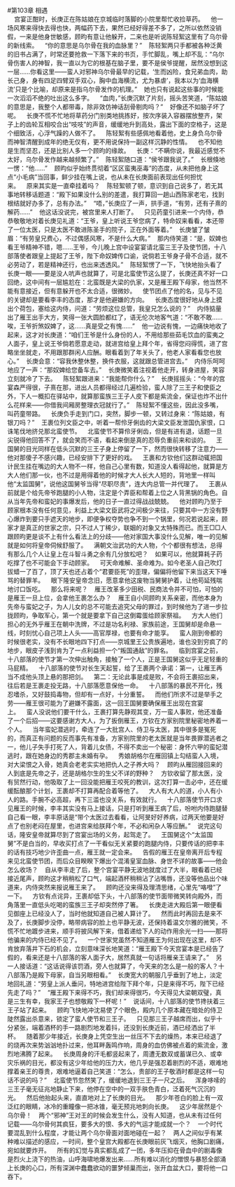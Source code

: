 #第103章 相遇<br />    宫宴正酣时，长庚正在陈姑娘在京城临时落脚的小院里帮忙收捡草药。    他一场风寒来得快去得也快，两幅药下去，果然已经好得差不多了，之所以依然没销假，一来是他身世敏感，顾昀有意让他躲开，二来也是听说陈轻絮这里有了乌尔骨的新线索。    “你的意思是乌尔骨在我的血脉里？”    陈轻絮两只手都被各种泛黄的旧书占满了，时常还要抢救一下落下来的书页，手忙脚乱，嘴上却不乱：“乌尔骨伤害人的神智，我一直以为它的根基在脑子里，要不是侯爷提醒，居然没想到这一层……你看这里——蛮人对邪神乌尔骨最早的记载，‘生而凶险，食兄弟血肉，助长己身，身有四足四臂双手双心，胸中血海横流，尤为暴虐’，我本以为‘血海横流’只是个比喻，却原来是指乌尔骨发作的机理。”    她也只有说起这些事的时候能一次滔滔不绝的吐出这么多字。    “血肉，”长庚沉默了片刻，摇头苦笑道，“陈姑娘的意思是，我整个人都带毒，除非效仿神话刮骨剔肉吗？”    好像还不如脑子坏了呢。    长庚不慌不忙地将草药分门别类地挑拣好，按次序装入容器摆放整齐，架子上的齿轮互相咬合出“吱吱”的声音，缓缓地升到高处，露出下面的空格子，这是个细致活，心浮气躁的人做不了。    陈轻絮有些感佩地看着他，史上身负乌尔骨而神智清醒到成年的绝无仅有，更不用说保持一副这样沉静的性情。    也不知他是生而坚忍，还是比别人多一个顾昀的缘故。    长庚：“不瞒你说，我最近感觉不太好，乌尔骨发作越来越频繁了。”    陈轻絮随口道：“侯爷跟我说了。”    长根倏地一愣：“他……”    顾昀似乎始终贯彻着“区区蛮夷巫毒”的态度，从未把他身上这点“小毛病”当回事，鲜少挂在嘴上说，也从未在长庚面前表现出任何担忧来。    原来其实是一直牵挂着吗？    陈轻絮顿了顿，意识到自己说多了，若无其事地转移话题道：“殿下如果没什么别的差遣，我打算回一趟山西陈家老宅，找到根结就好办多了，总有办法。”    “唔，”长庚应了一声，拱手道，“有劳，还有子熹的解药……”    他这话没说完，被宫里来人打断了。    只见药童引进来一个内侍，恭恭敬敬地对着长庚见礼道：“王爷，皇上听说王爷您病了，特命奴来看看，本还带了一位太医，只是太医不敢进陈圣手的院子，正在外面等着。”    长庚皱了皱眉：“有劳皇兄费心，不过偶感风寒，不是什么大病。”    那内侍笑道：“是，奴婢也看王爷精神不错，嗯……王爷，今儿晚上宫中设宴宴请北蛮三王子及使节团，十八部落使者跟皇上提起了王爷，陛下命奴婢传口谕，说倘若王爷身子骨不合适，就不必劳动了，若是精神还行，也出来透透风。”    陈轻絮愣了一下，飞快地抬头看了长庚一眼——要是没人吭声也就算了，可是北蛮使节这么提了，长庚还真不好一口回绝，这中间有一层尴尬在：北蛮既是大梁的仇家，又是雁王殿下母家，他当然不能有意接近，但有意躲开也不太合适，很微妙。    使节团点了他的名，见与不见的关键却是要看李丰的态度，那才是他避嫌的方向。    长庚态度很好地从身上摸出个荷包，塞给这内侍，问道：“劳烦这位总管，我皇兄怎么说的？”    内侍掂量出了雁王出手大方，笑得一张大圆脸都红了，语无伦次地客气道：“不敢不敢……唉，王爷折煞奴婢了，这……真是受之有愧……”    他一边说有愧，一边痛快地收了起来，这才对长庚道：“咱们王爷是什么身份的人，不用给那些茹毛饮血的蛮夷之人面子，皇上说王爷倘若愿意走动，就进宫给皇上拜个年，省得您闷得慌，进了宫略坐坐就走，不用跟那群闲人应酬。眼看着到了年关头了，他老人家看看您也放心。”    长庚会意：“容我休整休整，换件衣服，这就跟总管进宫去。”    内侍乐呵呵地应了一声：“那奴婢给您备车去。”    长庚微笑着注视着他走开，转身进屋，笑容立刻就冷了下去。    陈轻絮跟进来：“我能帮你什么？”    长庚摇摇头：“今年的宫宴森严得很，子熹在那，进出人员都得经过几遍检验，蛮人除了三王子和使臣之外，下人一概扣在驿站中，就算那蛮族三王子人皮下都是紫流金，保证也炸不出什么花样来——你借我间厢房整理衣冠就行了。”    陈轻絮不懂这些，因此没多嘴，叫药童带路。    长庚负手走到门口，突然，脚步一顿，又转过身来：“陈姑娘，有银刀吗？”    王裹位列文臣之中，听着一帮伶牙俐齿的大梁文臣发泄国仇家恨，口诛笔伐地挤兑那北蛮使节。    北蛮使节不算伶牙俐齿，但是有进有退，话题一旦尖锐得他回答不了，就会笑而不语，看起来倒是真的忍辱负重前来和谈的。    王国舅的目光同样在低头沉默的三王子身上停留了一下，然而很快转移了注意力——他对那傻子不感兴趣，已经安排下了更好的戏。    王裹和方钦他们这群动辄把国计民生挂在嘴边的大人物不一样，他自己心里有数，知道没人看得起他，就算是方大人他们那一伙，也不过是用得着他的时候才大人长大人短的，背地里一样叫他“太监国舅”，说他这国舅爷当得“尽职尽责”，连大内总管一并代理了。    王裹从前就是个给先帝爷跑腿的小人物，注定是个弄臣和帮着上位之人背黑锅的角色。自从当年先帝和蛮妃的事爆发后，他的日子一直过得战战兢兢。    他对顾昀乃至于顾家根本没有任何意见，利益上大梁文臣武将之间极少来往，只要其中一方没有野心爆炸到要只手遮天的地步，即便争权夺势也争不到一个锅里，何况若说起来，顾家才是真正的世家之宗，只不过人丁稀少，联姻的对象又太特殊而已。而王□□人跟顾昀更是谈不上有什么看法上的分歧——他对家国大事没什么见解，唯一的见解就是如何将皇帝伺候舒服了。    满朝文治武功的大人物，个个都很有想法，总得有那么几个人让皇上在斗智斗勇之余有几分放松吧？    如果可以，他就算耗子药吃撑了也不可能会下手动顾家。    可天命难解、圣命难为。如今老圣人自己吹灯拔蜡一了百了，顶了天也还占着个“君要臣死”的歪理，偏偏将他留下来当这天下唾骂的替罪羊。    眼下隆安皇帝念旧，愿意拿他这废物当舅舅护着，让他苟延残喘地讨口饭吃。    那么将来呢？    雁王改革多少田税、民商法令并不可怕，可怕的是雁王一旦上位，会拿他王裹怎么办？    雁王自小同顾昀关系亲密，而他本身为先帝与蛮妃之子，为人儿女的总不可能去追究父母的罪过，到时候他为了进一步拉拢顾昀，争取军心，第一个就是要拿下自己这倒霉蛋给顾家祭祖。    方大人他们担心的无外乎雁王在朝中洗牌，不过是功名利禄、家族前途，王国舅却是命悬一线，时刻忧心自己项上人头——高官厚禄，也要有命才能享。    蛮人刚到帝都的时候很老实，没有不长眼地四下打点——京城里王公贵族遍地，谁也没到穷疯了的地步，眼皮子浅到肯为了一点利益担一个“叛国通敌”的罪名。    临到宫宴之前，十八部落的使节才第一次伸出触角，接触了一个人，正是王国舅这似乎无足轻重的马屁精。    十八部落的使节对长生天起誓，给了王裹两个承诺：第一，让雁王再当不成他头顶上悬的那把剑。    第二：无论此事是成是败，不会将王裹招出来，往后若是王裹走投无路，十八部落愿意保他一命。    十八部落的暴民不开化，残忍嗜杀，又好鼓捣毒物，但却有一点好，十分重誓。    而他们所求不过是举手之劳——雁王很可能为了避嫌不露面，这一回王国舅要确保雁王出现在宫宴上。    蛮人没说他们要干什么，王裹打算先静观其变，万一蛮人事败，他还准备了一个后招——这要感谢方大人，为了扳倒雁王，方钦在方家别院里秘密地养着一个人。    当年蛮妃潜逃时，牵连了一大批宫人、侍卫与太医，其中很多是冤死的，而真正有问题的反而事先有准备，方家别院里的老太医就是当年畏罪潜逃者之一，他儿子失手打死了人，背着儿女债，不得不卖出一个秘密：身怀六甲的蛮妃潜逃时，跟在她身边的秀郡主未婚有孕。    秀娘胡格尔在雁回镇上勾结蛮人入境，对大梁恨之入骨，她真会老老实实地把仇人之子养大吗？    顾昀从雁回接回来的人到底是先帝之子，还是胡格尔生的生父不详的野种？    方钦收留了那太医，没有贸然行动，他吸取了上一回没能把雁王咬死的教训，这次打算一击必中，还在缓缓酝酿那个计划，王裹却不打算再配合着等他了。    大人有大人的道，小人有小人的路。手腕不必高超，再下三滥也没关系，有效就行。    十八部落使节开口求见雁王的时候，李丰其实没有马上接话，只是打听到雁王病了后，吩咐内侍跑腿替自己看一眼，李丰原话是“带个太医过去看看，让阿旻好好养病，过两天他要是好点了也别老闷在屋里，也进宫来给朕拜个年，不必和闲杂人等应酬。”    说完这句话，隆安皇帝就算尽到了宫宴出场的义务，起驾走了。    王国舅这个“太监国舅”不是白当的，早收买打点了一干看似无关紧要的跑腿内侍，只要传话的把李丰的话有技巧地少许歪曲一点，雁王就一定会来。    告假的雁王在皇帝离开后专程来见北蛮使节团，而后众目睽睽下爆出个混淆皇室血脉、身世不详的故事——他会怎么收场？    自从李丰走了后，整个宫宴平静无波地就度过了大半，眼看着已经接近尾声，顾昀这才稍稍松了口气，端起酒杯稍稍沾了沾嘴唇，还没等他品出个味道来，内侍突然来报说雁王来了。    顾昀还没来得及理清思绪，心里先“咯噔”了一下。    方钦有点诧异，王裹却低下头，十八部落的使节面带微笑转向殿外，而角落里一直低头吃喝的蛮族三王子却突然停了箸。    长庚走进大殿后第一眼便看见御座上已经没人了，当时他就知道自己被人算计了。    然而此时再回去是来不及了，长庚脚步没停，略带病容的脸上也平静无波，还保持着温文尔雅的微笑，不慌不忙地踱步进来，顺手将披风解下来，借着递给下人的动作用余光一扫——那将他骗来的内侍已经不见了。    一个世家党虽然不知道雁王为何出现在这里，却不肯放弃落井下石的机会，立刻意味深长地笑道：“雁王殿下今天宫宴本是已经告了假的，看来还是十八部落的客人面子大，居然真就一句话将雁亲王请来了。”    另一人接话道：“这话说得该罚酒，旁人也就算了，今天来的怎么是一般的客人？十八部落乃是殿下母家，自当另眼相看。”    长庚宽大的朝服几乎垂到了地上，淡定地回礼道：“劳皇上派人垂问，特地进宫给陛下拜个年，只是来得不巧，陛下已经先走了吗？”    “雁王殿下来得不巧，我们却来得很巧，今天得见大梁朝双璧，真是三生有幸，我家王子也想敬殿下一杯呢！”    说话间，十八部落的使节搀扶着三王子站了起来。    顾昀飞快地冲沈易使了个眼色，殿内几个原本藏在暗处的侍卫陡然露出杀意来，锁定了蛮人使节和三王子。    只见那三王子越席而出，似乎十分紧张，端着酒杯的手一路剧烈地发着抖，还没到长庚近前，酒已经洒出了半杯。    随着那少年接近，长庚身上凭空生出一丝压不下去的燥热，本来已经退了的烧再次来势汹汹地扑过来，他耳畔轰鸣作响，周身的血仿佛被点着的紫流金，激烈地沸腾了起来。    长庚周身的汗毛都竖起来了，周遭无数双或蓄谋已久、或幸灾乐祸的目光，都没有这少年给他的压力大，他几乎是强忍着剧烈的不适，艰难地撑着亲王的尊贵，艰难地逼着自己笑道：“怎么，贵部的王子敬酒时都是这样一句话不说的吗？”    北蛮使节忽然笑了，缓缓地退到三王子一尺之后。    浑身哆嗦的三王子毫无征兆地静止下来，他停在空中的一双手肤色青白，泛着死气沉沉的光。    然后他抬起头来，直直地对上了长庚的目光。    那少年苍白的脸上有一双泛红的眼睛，冰冷的重瞳像一把冰锥，毫无预兆地刺向长庚。    这少年居然是个乌尔骨！    两个“邪神”王对王的时候会发生什么，没有人知道，也从未有过任何记载——乌尔骨何其疯狂，要多大的恨、多大的气运才能成就一个？    一个时代要混乱到什么程度，才能让两个乌尔骨面对面地碰在一起？    两人之间似乎有某种难以描述的感应，一时间，整个皇宫大殿都在长庚眼前灰飞烟灭，他胸口剧痛，宛如就要炸开。    所有的幻觉与真实都乱成了一团，多年压抑在骨血中的剧毒像是烈火上浇下的热油，山呼海啸地爆发出来……所有难以消化的憎恨与暴怒全部涌上长庚的心口，所有深渊中蠢蠢欲动的噩梦倾巢而出，张开血盆大口，要将他一口吞下。